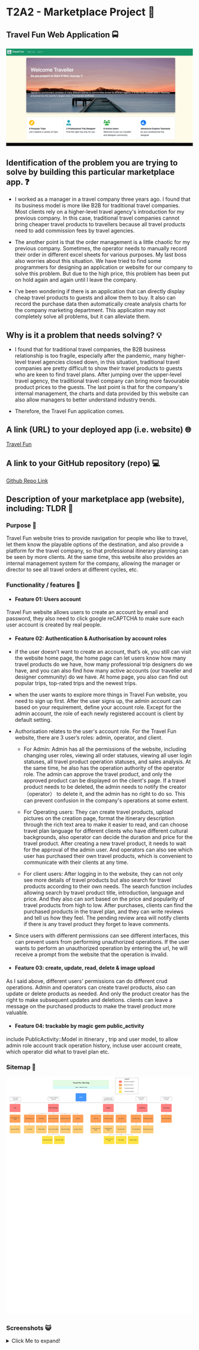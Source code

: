 # T2A2 - Marketplace Project :kiss:
## Travel Fun Web Application :oncoming_bus:
![app gif pic](docs/travel-fun.gif)

## Identification of the problem you are trying to solve by building this particular marketplace app. :question:
- I worked as a manager in a travel company three years ago. I found that its business model is more like B2B for traditional travel companies. Most clients rely on a higher-level travel agency's introduction for my previous company. In this case, traditional travel companies cannot bring cheaper travel products to travellers because all travel products need to add commission fees by travel agencies. 

- The another point is that the order management is a little chaotic for my previous company. Sometimes, the operator needs to manually record their order in different excel sheets for various purposes. My last boss also worries about this situation. We have tried to find some programmers for designing an application or website for our company to solve this problem. But due to the high price, this problem has been put on hold again and again until I leave the company. 

- I've been wondering if there is an application that can directly display cheap travel products to guests and allow them to buy. It also can record the purchase data then automatically create analysis charts for the company marketing department. This application may not completely solve all problems, but it can alleviate them.

## Why is it a problem that needs solving? :bulb:
- I found that for traditional travel companies, the B2B business relationship is too fragile, especially after the pandemic,  many higher-level travel agencies closed down, in this situation, traditional travel companies are pretty difficult to show their travel products to guests who are keen to find travel plans. After jumping over the upper-level travel agency, the traditional travel company can bring more favourable product prices to the guests. The last point is that for the company's internal management, the charts and data provided by this website can also allow managers to better understand industry trends. 

- Therefore, the Travel Fun application comes. 

## A link (URL) to your deployed app (i.e. website) :globe_with_meridians:
<a href="https://travel-is-fun.herokuapp.com/" target="blank"> Travel Fun </a>

## A link to your GitHub repository (repo) :computer: 
<a href="https://github.com/lanceliumeng/travel-fun" target="blank"> Github Repo Link </a>

## Description of your marketplace app (website), including: TLDR :full_moon_with_face:

### Purpose :mega:
Travel Fun website tries to provide navigation for people who like to travel, let them know the playable options of the destination, and also provide a platform for the travel company, so that professional itinerary planning can be seen by more clients. At the same time, this website also provides an internal management system for the company, allowing the manager or director to see all travel orders at different cycles, etc.

### Functionality / features :star2:
- #### Feature 01: Users account
Travel Fun website allows users to create an account by email and password, they also need to click google reCAPTCHA to make sure each user account is created by real people. 

- #### Feature 02: Authentication & Authorisation by account roles
- if the user doesn’t want to create an account, that’s ok, you still can visit the website home page, the home page can let users know how many travel products do we have, how many professional trip designers do we have, and you can also find how many active accounts (our traveller and designer community) do we have. At home page, you also can find out popular trips, top-rated trips and the newest trips. 

- when the user wants to explore more things in Travel Fun website, you need to sign up first. After the user signs up, the admin account can based on your requirement, define your account role. Except for the admin account, the role of each newly registered account is client by default setting. 

- Authorisation relates to the user's account role. For the Travel Fun website, there are 3 user’s roles: admin, operator, and client. 
  - For Admin:
Admin has all the permissions of the website, including changing user roles, viewing all order statuses, viewing all user login statuses, all travel product operation statuses, and sales analysis. At the same time, he also has the operation authority of the operator role. The admin can approve the travel product, and only the approved product can be displayed on the client's page. If a travel product needs to be deleted, the admin needs to notify the creator（operator） to delete it, and the admin has no right to do so. This can prevent confusion in the company's operations at some extent.

  - For Operating users:
They can create travel products, upload pictures on the creation page, format the itinerary description through the rich text area to make it easier to read, and can choose travel plan language for different clients who have different cultural backgrounds, also operator can decide the duration and price for the travel product. After creating a new travel product, it needs to wait for the approval of the admin user. And operators can also see which user has purchased their own travel products, which is convenient to communicate with their clients at any time.

  - For client users:
After logging in to the website, they can not only see more details of travel products but also search for travel products according to their own needs. The search function includes allowing search by travel product title, introduction, language and price. And they also can sort based on the price and popularity of travel products from high to low. After purchases, clients can find the purchased products in the travel plan, and they can write reviews and tell us how they feel. The pending review area will notify clients if there is any travel product they forget to leave comments. 

- Since users with different permissions can see different interfaces, this can prevent users from performing unauthorized operations. If the user wants to perform an unauthorized operation by entering the url, he will receive a prompt from the website that the operation is invalid.

- #### Feature 03: create, update, read, delete  & image upload
As I said above, different users' permissions can do different crud operations.
Admin and operators can create travel products, also can update or delete products as needed. And only the product creator has the right to make subsequent updates and deletions. clients can leave a message on the purchased products to make the travel product more valuable.

- #### Feature 04: trackable by magic gem public_activity
include PublicActivity::Model in itinerary , trip and user model, to allow admin role account track operation history, incluse user account create, which operator did what to travel plan etc. 

### Sitemap :scroll:
![sitemap](docs/sitemap/Travel_Fun_Sitemap.png)

### Screenshots :smiley_cat:

<details>
  <summary>Click Me to expand!</summary>

  - #### landing page no log in
  ![landing page](docs/Screenshots/landing_page_no_log_in/0_landing_page_no_log_in.jpeg)
  - #### signup page
  ![signup page](docs/Screenshots/landing_page_no_log_in/1_signup_page.png)
  - #### login page
  ![login page](docs/Screenshots/landing_page_no_log_in/2_login_page.png)
  
</details>
